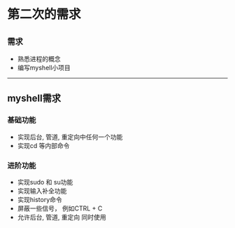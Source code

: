 # 第二次的需求

## ``需求``

 - 熟悉进程的概念
 - 编写myshell小项目

---

## myshell需求

### 基础功能

 - 实现后台, 管道, 重定向中任何一个功能
 - 实现cd 等内部命令

### 进阶功能

 - 实现sudo 和 su功能
 - 实现输入补全功能
 - 实现history命令
 - 屏蔽一些信号， 例如CTRL + C
 - 允许后台, 管道, 重定向 同时使用
